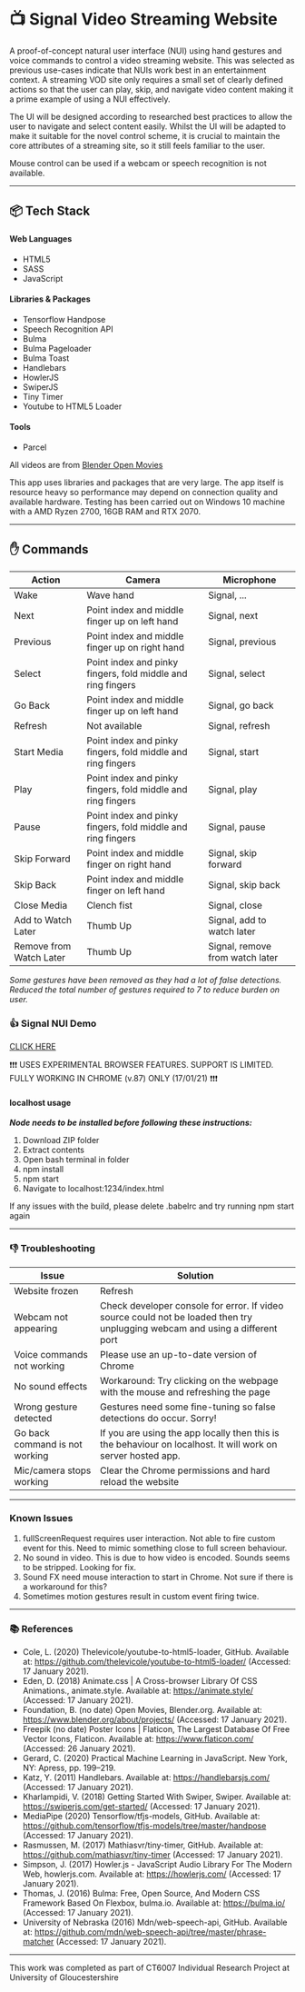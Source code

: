 # :tv: Signal Video Streaming Website

A proof-of-concept natural user interface (NUI) using hand gestures and voice commands to control a video streaming website. This was selected as previous use-cases indicate that NUIs work best in an entertainment context. A streaming VOD site only requires a small set of clearly defined actions so that the user can play, skip, and navigate video content making it a prime example of using a NUI effectively.

The UI will be designed according to researched best practices to allow the user to navigate and select content easily. Whilst the UI will be adapted to make it suitable for the novel control scheme, it is crucial to maintain the core attributes of a streaming site, so it still feels familiar to the user.

Mouse control can be used if a webcam or speech recognition is not available.

---

## :package: Tech Stack

#### Web Languages

- HTML5
- SASS
- JavaScript

#### Libraries & Packages

- Tensorflow Handpose
- Speech Recognition API
- Bulma
- Bulma Pageloader
- Bulma Toast
- Handlebars
- HowlerJS
- SwiperJS
- Tiny Timer
- Youtube to HTML5 Loader

#### Tools

- Parcel

All videos are from [Blender Open Movies](https://www.blender.org/about/projects/)

This app uses libraries and packages that are very large. The app itself is resource heavy so performance may depend on connection quality and available hardware.
Testing has been carried out on Windows 10 machine with a AMD Ryzen 2700, 16GB RAM and RTX 2070.

---

## :hand: Commands

| Action                  | Camera                                                      | Microphone                      |
| ----------------------- | ----------------------------------------------------------- | ------------------------------- |
| Wake                    | Wave hand                                                   | Signal, ...                     |
| Next                    | Point index and middle finger up on left hand               | Signal, next                    |
| Previous                | Point index and middle finger up on right hand              | Signal, previous                |
| Select                  | Point index and pinky fingers, fold middle and ring fingers | Signal, select                  |
| Go Back                 | Point index and middle finger up on left hand               | Signal, go back                 |
| Refresh                 | Not available                                               | Signal, refresh                 |
| Start Media             | Point index and pinky fingers, fold middle and ring fingers | Signal, start                   |
| Play                    | Point index and pinky fingers, fold middle and ring fingers | Signal, play                    |
| Pause                   | Point index and pinky fingers, fold middle and ring fingers | Signal, pause                   |
| Skip Forward            | Point index and middle finger on right hand                 | Signal, skip forward            |
| Skip Back               | Point index and middle finger on left hand                  | Signal, skip back               |
| Close Media             | Clench fist                                                 | Signal, close                   |
| Add to Watch Later      | Thumb Up                                                    | Signal, add to watch later      |
| Remove from Watch Later | Thumb Up                                                    | Signal, remove from watch later |

_Some gestures have been removed as they had a lot of false detections. Reduced the total number of gestures required to 7 to reduce burden on user._

### :thumbsup: Signal NUI Demo

[CLICK HERE](https://signal-nui.xyz)

:exclamation::exclamation::exclamation: USES EXPERIMENTAL BROWSER FEATURES. SUPPORT IS LIMITED. FULLY WORKING IN CHROME (v.87) ONLY (17/01/21) :exclamation::exclamation::exclamation:

#### localhost usage

**_Node needs to be installed before following these instructions:_**

1. Download ZIP folder
2. Extract contents
3. Open bash terminal in folder
4. npm install
5. npm start
6. Navigate to localhost:1234/index.html

If any issues with the build, please delete .babelrc and try running npm start again

---

### :thumbsdown: Troubleshooting

| Issue                          | Solution                                                                                                                     |
| ------------------------------ | ---------------------------------------------------------------------------------------------------------------------------- |
| Website frozen                 | Refresh                                                                                                                      |
| Webcam not appearing           | Check developer console for error. If video source could not be loaded then try unplugging webcam and using a different port |
| Voice commands not working     | Please use an up-to-date version of Chrome                                                                                   |
| No sound effects               | Workaround: Try clicking on the webpage with the mouse and refreshing the page                                               |
| Wrong gesture detected         | Gestures need some fine-tuning so false detections do occur. Sorry!                                                          |
| Go back command is not working | If you are using the app locally then this is the behaviour on localhost. It will work on server hosted app.                 |
| Mic/camera stops working       | Clear the Chrome permissions and hard reload the website                                                                     |

---

### Known Issues

1. fullScreenRequest requires user interaction. Not able to fire custom event for this. Need to mimic something close to full screen behaviour.
2. No sound in video. This is due to how video is encoded. Sounds seems to be stripped. Looking for fix.
3. Sound FX need mouse interaction to start in Chrome. Not sure if there is a workaround for this?
4. Sometimes motion gestures result in custom event firing twice.

---

### :books: References

- Cole, L. (2020) Thelevicole/youtube-to-html5-loader, GitHub. Available at: https://github.com/thelevicole/youtube-to-html5-loader/ (Accessed: 17 January 2021).
- Eden, D. (2018) Animate.css | A Cross-browser Library Of CSS Animations., animate.style. Available at: https://animate.style/ (Accessed: 17 January 2021).
- Foundation, B. (no date) Open Movies, Blender.org. Available at: https://www.blender.org/about/projects/ (Accessed: 17 January 2021).
- Freepik (no date) Poster Icons | Flaticon, The Largest Database Of Free Vector Icons, Flaticon. Available at: https://www.flaticon.com/ (Accessed: 26 January 2021).
- Gerard, C. (2020) Practical Machine Learning in JavaScript. New York, NY: Apress, pp. 199–219.
- Katz, Y. (2011) Handlebars. Available at: https://handlebarsjs.com/ (Accessed: 17 January 2021).
- Kharlampidi, V. (2018) Getting Started With Swiper, Swiper. Available at: https://swiperjs.com/get-started/ (Accessed: 17 January 2021).
- MediaPipe (2020) Tensorflow/tfjs-models, GitHub. Available at: https://github.com/tensorflow/tfjs-models/tree/master/handpose (Accessed: 17 January 2021).
- Rasmussen, M. (2017) Mathiasvr/tiny-timer, GitHub. Available at: https://github.com/mathiasvr/tiny-timer (Accessed: 17 January 2021).
- Simpson, J. (2017) Howler.js - JavaScript Audio Library For The Modern Web, howlerjs.com. Available at: https://howlerjs.com/ (Accessed: 17 January 2021).
- Thomas, J. (2016) Bulma: Free, Open Source, And Modern CSS Framework Based On Flexbox, bulma.io. Available at: https://bulma.io/ (Accessed: 17 January 2021).
- University of Nebraska (2016) Mdn/web-speech-api, GitHub. Available at: https://github.com/mdn/web-speech-api/tree/master/phrase-matcher (Accessed: 17 January 2021).


---

This work was completed as part of CT6007 Individual Research Project at University of Gloucestershire
